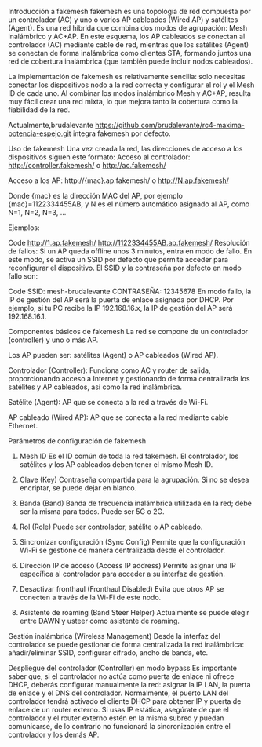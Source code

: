 Introducción a fakemesh
fakemesh es una topología de red compuesta por un controlador (AC) y uno o varios AP cableados (Wired AP) y satélites (Agent). Es una red híbrida que combina dos modos de agrupación: Mesh inalámbrico y AC+AP. En este esquema, los AP cableados se conectan al controlador (AC) mediante cable de red, mientras que los satélites (Agent) se conectan de forma inalámbrica como clientes STA, formando juntos una red de cobertura inalámbrica (que también puede incluir nodos cableados).

La implementación de fakemesh es relativamente sencilla: solo necesitas conectar los dispositivos nodo a la red correcta y configurar el rol y el Mesh ID de cada uno. Al combinar los modos inalámbrico Mesh y AC+AP, resulta muy fácil crear una red mixta, lo que mejora tanto la cobertura como la fiabilidad de la red.

Actualmente,brudalevante https://github.com/brudalevante/rc4-maxima-potencia-espejo.git integra fakemesh por defecto.

Uso de fakemesh
Una vez creada la red, las direcciones de acceso a los dispositivos siguen este formato:
Acceso al controlador: http://controller.fakemesh/ o http://ac.fakemesh/

Acceso a los AP: http://{mac}.ap.fakemesh/ o http://N.ap.fakemesh/

Donde {mac} es la dirección MAC del AP, por ejemplo {mac}=1122334455AB, y N es el número automático asignado al AP, como N=1, N=2, N=3, ...

Ejemplos:

Code
http://1.ap.fakemesh/
http://1122334455AB.ap.fakemesh/
Resolución de fallos:
Si un AP queda offline unos 3 minutos, entra en modo de fallo. En este modo, se activa un SSID por defecto que permite acceder para reconfigurar el dispositivo. El SSID y la contraseña por defecto en modo fallo son:

Code
SSID: mesh-brudalevante
CONTRASEÑA: 12345678
En modo fallo, la IP de gestión del AP será la puerta de enlace asignada por DHCP. Por ejemplo, si tu PC recibe la IP 192.168.16.x, la IP de gestión del AP será 192.168.16.1.

Componentes básicos de fakemesh
La red se compone de un controlador (controller) y uno o más AP.

Los AP pueden ser: satélites (Agent) o AP cableados (Wired AP).

Controlador (Controller): Funciona como AC y router de salida, proporcionando acceso a Internet y gestionando de forma centralizada los satélites y AP cableados, así como la red inalámbrica.

Satélite (Agent): AP que se conecta a la red a través de Wi-Fi.

AP cableado (Wired AP): AP que se conecta a la red mediante cable Ethernet.

Parámetros de configuración de fakemesh
1. Mesh ID
Es el ID común de toda la red fakemesh. El controlador, los satélites y los AP cableados deben tener el mismo Mesh ID.

2. Clave (Key)
Contraseña compartida para la agrupación. Si no se desea encriptar, se puede dejar en blanco.

3. Banda (Band)
Banda de frecuencia inalámbrica utilizada en la red; debe ser la misma para todos. Puede ser 5G o 2G.

4. Rol (Role)
Puede ser controlador, satélite o AP cableado.

5. Sincronizar configuración (Sync Config)
Permite que la configuración Wi-Fi se gestione de manera centralizada desde el controlador.

6. Dirección IP de acceso (Access IP address)
Permite asignar una IP específica al controlador para acceder a su interfaz de gestión.

7. Desactivar fronthaul (Fronthaul Disabled)
Evita que otros AP se conecten a través de la Wi-Fi de este nodo.

8. Asistente de roaming (Band Steer Helper)
Actualmente se puede elegir entre DAWN y usteer como asistente de roaming.

Gestión inalámbrica (Wireless Management)
Desde la interfaz del controlador se puede gestionar de forma centralizada la red inalámbrica: añadir/eliminar SSID, configurar cifrado, ancho de banda, etc.

Despliegue del controlador (Controller) en modo bypass
Es importante saber que, si el controlador no actúa como puerta de enlace ni ofrece DHCP, deberás configurar manualmente la red: asignar la IP LAN, la puerta de enlace y el DNS del controlador. Normalmente, el puerto LAN del controlador tendrá activado el cliente DHCP para obtener IP y puerta de enlace de un router externo. Si usas IP estática, asegúrate de que el controlador y el router externo estén en la misma subred y puedan comunicarse, de lo contrario no funcionará la sincronización entre el controlador y los demás AP.
